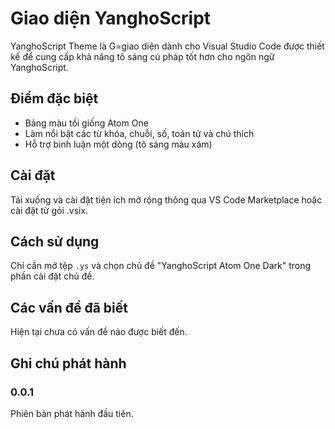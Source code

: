 # Giao diện YanghoScript

YanghoScript Theme là G=giao diện dành cho Visual Studio Code được thiết kế để cung cấp khả năng tô sáng cú pháp tốt hơn cho ngôn ngữ YanghoScript.

## Điểm đặc biệt

-   Bảng màu tối giống Atom One
-   Làm nổi bật các từ khóa, chuỗi, số, toán tử và chú thích
-   Hỗ trợ bình luận một dòng (tô sáng màu xám)

## Cài đặt

Tải xuống và cài đặt tiện ích mở rộng thông qua VS Code Marketplace hoặc cài đặt từ gói .vsix.

## Cách sử dụng

Chỉ cần mở tệp `.ys` và chọn chủ đề "YanghoScript Atom One Dark" trong phần cài đặt chủ đề.

## Các vấn đề đã biết

Hiện tại chưa có vấn đề nào được biết đến.

## Ghi chú phát hành

### 0.0.1

Phiên bản phát hành đầu tiên.
